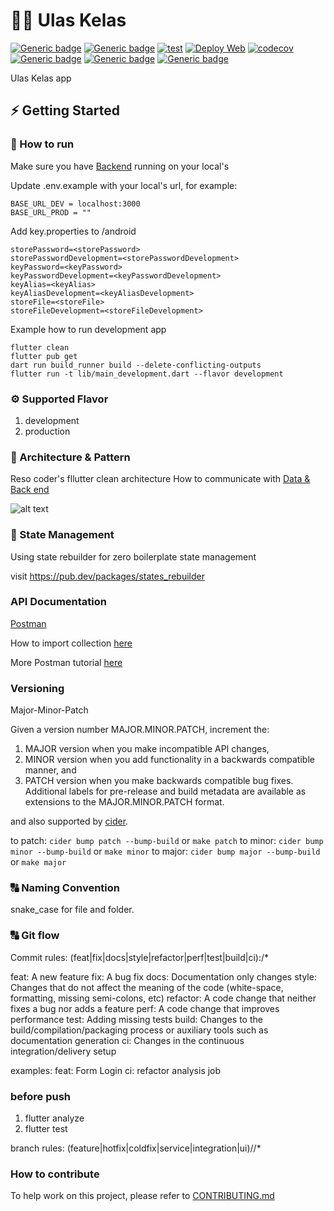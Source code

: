# 👨‍💻 Ulas Kelas
[![Generic badge](https://img.shields.io/badge/Flutter-v3.10.5-blue)](https://flutter.dev/docs)
[![Generic badge](https://img.shields.io/badge/Dart-v3.0.6-blue)](https://dart.dev/guides)
[![test](https://github.com/RistekCSUI/ulaskelas-frontend/actions/workflows/config.yml/badge.svg)](https://github.com/RistekCSUI/ulaskelas-frontend/actions/workflows/config.yml)
[![Deploy Web](https://github.com/RistekCSUI/ulaskelas-frontend/actions/workflows/firebase-hosting-merge.yml/badge.svg)](https://github.com/RistekCSUI/ulaskelas-frontend/actions/workflows/firebase-hosting-merge.yml)
[![codecov](https://codecov.io/gh/RistekCSUI/ulaskelas-frontend/branch/main/graph/badge.svg?token=SHFALBJG9U)](https://codecov.io/gh/RistekCSUI/ulaskelas-frontend)
[![Generic badge](https://img.shields.io/badge/development-v0.0.1-brightgreen)](https://play.google.com/store/)
[![Generic badge](https://img.shields.io/badge/style-very_good_analysis-B22C89.svg)](https://pub.dev/packages/very_good_analysis)
[![Generic badge](https://img.shields.io/badge/component-ristek_material_component-9932CC.svg)](https://pub.dev/packages/ristek_material_component)

Ulas Kelas app

## ⚡️ Getting Started

### 🚚 How to run

Make sure you have [Backend](https://github.com/ristekoss/ulaskelas-backend) running on your local's

Update .env.example with your local's url, for example:
```
BASE_URL_DEV = localhost:3000
BASE_URL_PROD = ""
```

Add key.properties to /android
```
storePassword=<storePassword>
storePasswordDevelopment=<storePasswordDevelopment>
keyPassword=<keyPassword>
keyPasswordDevelopment=<keyPasswordDevelopment>
keyAlias=<keyAlias>
keyAliasDevelopment=<keyAliasDevelopment>
storeFile=<storeFile>
storeFileDevelopment=<storeFileDevelopment>
```

Example how to run development app
```
flutter clean
flutter pub get
dart run build_runner build --delete-conflicting-outputs
flutter run -t lib/main_development.dart --flavor development
```

### ⚙️ Supported Flavor

1. development
2. production

### 🎯 Architecture & Pattern

Reso coder's fllutter clean architecture
How to communicate with [Data & Back end](lib/documentation/data_and_backend.md)

![alt text](https://i0.wp.com/resocoder.com/wp-content/uploads/2019/08/Clean-Architecture-Flutter-Diagram.png?ssl=1)

### 🧬️ State Management

Using state rebuilder for zero boilerplate state management

visit https://pub.dev/packages/states_rebuilder

### API Documentation

[Postman](https://www.getpostman.com/collections/682bf27acd4b0fc9010c)

How to import collection [here](https://developer.ft.com/portal/docs-start-install-postman-and-import-request-collection)

More Postman tutorial [here](https://www.postman.com/postman/workspace/postman-answers/request/9215231-f3a24076-e530-4858-b872-b028446f6fc6)

### Versioning

Major-Minor-Patch

Given a version number MAJOR.MINOR.PATCH, increment the:

1. MAJOR version when you make incompatible API changes,
2. MINOR version when you add functionality in a backwards compatible manner, and
3. PATCH version when you make backwards compatible bug fixes.
   Additional labels for pre-release and build metadata are available as extensions to the MAJOR.MINOR.PATCH format.

and also supported by [cider](https://pub.dev/packages/cider).

to patch: `cider bump patch --bump-build` or `make patch`
to minor: `cider bump minor --bump-build` or `make minor`
to major: `cider bump major --bump-build` or `make major`

### :capital_abcd: Naming Convention

snake_case for file and folder.

### :capital_abcd: Git flow

Commit rules:
(feat|fix|docs|style|refactor|perf|test|build|ci):\/*

feat: A new feature
fix: A bug fix
docs: Documentation only changes
style: Changes that do not affect the meaning of the code (white-space, formatting, missing semi-colons, etc)
refactor: A code change that neither fixes a bug nor adds a feature
perf: A code change that improves performance
test: Adding missing tests
build: Changes to the build/compilation/packaging process or auxiliary tools such as documentation generation
ci: Changes in the continuous integration/delivery setup

examples:
feat: Form Login
ci: refactor analysis job

### before push
1. flutter analyze
2. flutter test

branch rules:
(feature|hotfix|coldfix|service|integration|ui)\/\/*

### How to contribute

To help work on this project, please refer to [CONTRIBUTING.md](CONTRIBUTING.md)